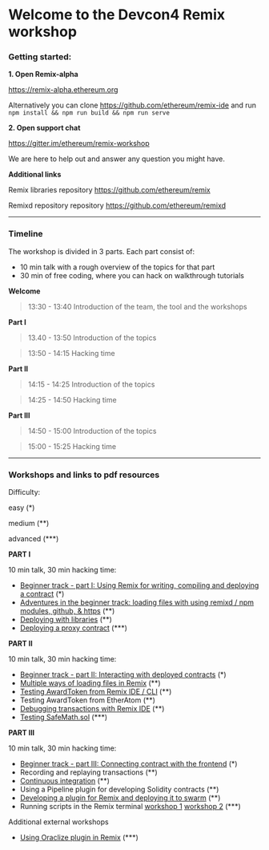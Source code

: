 # Welcome to the Devcon4 Remix workshop


### Getting started:


**1. Open Remix-alpha**
 
https://remix-alpha.ethereum.org

Alternatively you can clone https://github.com/ethereum/remix-ide and run `npm install && npm run build && npm run serve`


**2. Open support chat**
 
https://gitter.im/ethereum/remix-workshop

We are here to help out and answer any question you might have.

 
 **Additional links**
 
Remix libraries repository https://github.com/ethereum/remix

Remixd repository repository https://github.com/ethereum/remixd


---
### Timeline

The workshop is divided in 3 parts.
Each part consist of:
  - 10 min talk with a rough overview of the topics for that part
  - 30 min of free coding, where you can hack on walkthrough tutorials
 
  **Welcome** 
  
  >13:30 - 13:40 Introduction of the team, the tool and the workshops
 
  **Part I** 
  
  >13.40 - 13:50 Introduction of the topics
  
  >13:50 - 14:15 Hacking time
  
  
  **Part II** 
  
  >14:15 - 14:25 Introduction of the topics
  
  >14:25 - 14:50 Hacking time
  
  **Part III**
  
  >14:50 - 15:00 Introduction of the topics
  
  >15:00 - 15:25 Hacking time 
 

---
### Workshops and links to pdf resources 

Difficulty: 

easy (*) 

medium (**) 

advanced (***)

**PART I**

  10 min talk, 30 min hacking time:
- [Beginner track - part I: Using Remix for writing, compiling and deploying a contract](https://github.com/ethereum/remix-workshops/blob/master/basicDeployment/part1) (*)
- [Adventures in the beginner track: loading files with using remixd / npm modules, github, & https](https://github.com/ethereum/remix-workshops/tree/master/loading_via_npm_github_plugin) (**)
- [Deploying with libraries](https://github.com/ethereum/remix-workshops/tree/master/deployWithLibraries) (**)
- [Deploying a proxy contract](https://github.com/ethereum/remix-workshops/tree/master/proxyContractAwardToken) (***) 
  
  
**PART II**

  10 min talk, 30 min hacking time:
- [Beginner track - part II: Interacting with deployed contracts](https://github.com/ethereum/remix-workshops/blob/master/basicDeployment/part2) (*)
- [Multiple ways of loading files in Remix](https://github.com/ethereum/remix-workshops/tree/master/loading_via_npm_github_plugin) (**)
- [Testing AwardToken from Remix IDE / CLI](https://github.com/ethereum/remix-workshops/tree/master/unitTesting) (**)
- Testing AwardToken from EtherAtom (**)
- [Debugging transactions with Remix IDE](https://github.com/ethereum/remix-workshops/tree/master/debuggingLiveTransactions) (**)
- [Testing SafeMath.sol](https://github.com/ethereum/remix-workshops/tree/master/unitTesting/SafeMath) (***)

   
**PART III**

  10 min talk, 30 min hacking time:
- [Beginner track - part III: Connecting contract with the frontend](https://github.com/ethereum/remix-workshops/blob/master/basicDeployment/part3) (*)
- Recording and replaying transactions (**)
- [Continuous integration](https://github.com/ethereum/remix-workshops/tree/master/continuousIntegration) (**)
- Using a Pipeline plugin for developing Solidity contracts (**)
- [Developing a plugin for Remix and deploying it to swarm](https://github.com/ethereum/remix-workshops/tree/master/simplePlugin) (**)
- Running scripts in the Remix terminal [workshop 1](https://github.com/ethereum/remix-workshops/tree/master/runningScript/deployProxyContract) [workshop 2](https://github.com/ethereum/remix-workshops/tree/master/runningScript/deployProxyContract) (***)


Additional external workshops

- [Using Oraclize plugin in Remix](https://medium.com/coinmonks/using-apis-in-your-ethereum-smart-contract-with-oraclize-95656434292e) (***)
   
